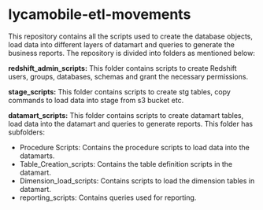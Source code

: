 # lycamobile-etl-movements

This repository contains all the scripts used to create the database objects, load data into different layers of datamart and queries to generate the business reports.
The repository is divided into folders as mentioned below:

 **redshift_admin_scripts:**
    This folder contains scripts to create Redshift users, groups, databases, schemas and grant the necessary permissions.

**stage_scripts:**
    This folder contains scripts to create stg tables, copy commands to load data into stage from s3 bucket etc.
    
**datamart_scripts:** 
    This folder contains scripts to create datamart tables, load data into the datamart and queries to generate reports.
    This folder has subfolders:
    
*  Procedure Scripts: Contains the procedure scripts to load data into the datamarts.
*  Table_Creation_scripts: Contains the table definition scripts in the datamart.
*  Dimension_load_scripts: Contains scripts to load the dimension tables in datamart.
*  reporting_scripts: Contains queries used for reporting.
    

